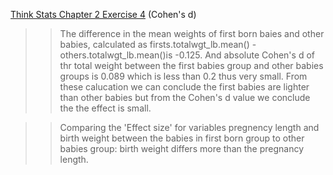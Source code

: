 [Think Stats Chapter 2 Exercise 4](http://greenteapress.com/thinkstats2/html/thinkstats2003.html#toc24) (Cohen's d)
>> The difference in the mean weights of first born baies and other babies, calculated as firsts.totalwgt_lb.mean() - others.totalwgt_lb.mean()is -0.125. And absolute Cohen's d of thr total weight between the first babies group and other babies groups is 0.089 which is less than 0.2 thus very small. From these calucation we can conclude the first babies are lighter than other babies but from the Cohen's d value we conclude the the effect is small.

>> Comparing the 'Effect size' for variables pregnency length and birth weight between the babies in first born group to other babies group: birth weight differs more than the pregnancy length.             

